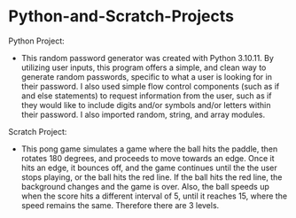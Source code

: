 # Python-and-Scratch-Projects

Python Project:
- This random password generator was created with Python 3.10.11. By utilizing user inputs, this program offers a simple, and clean way to generate random passwords, specific to what a user is looking for in their password. I also used simple flow control components (such as if and else statements) to request information from the user, such as if they would like to include digits and/or symbols and/or letters within their password. I also imported random, string, and array modules. 

Scratch Project:
- This pong game simulates a game where the ball hits the paddle, then rotates 180 degrees, and proceeds to move towards an edge. Once it hits an edge, it bounces off, and the game continues until the the user stops playing, or the ball hits the red line. If the ball hits the red line, the background changes and the game is over. Also, the ball speeds up when the score hits a different interval of 5, until it reaches 15, where the speed remains the same. Therefore there are 3 levels. 
